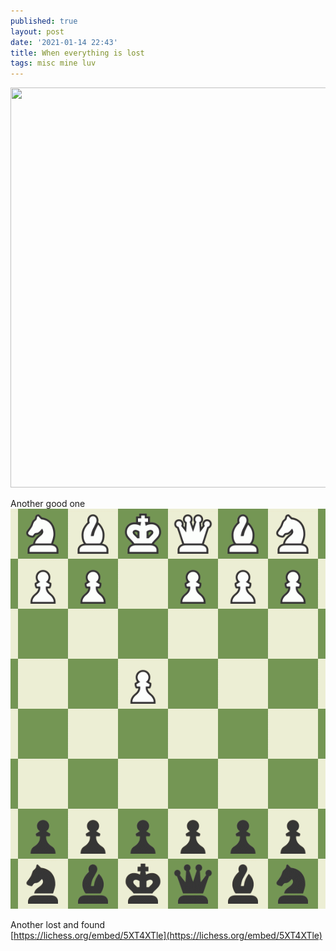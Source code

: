 ```yaml
---
published: true
layout: post
date: '2021-01-14 22:43'
title: When everything is lost
tags: misc mine luv 
---
```

<a href="https://lichess.org/embed/YRraRJOU">
<img src="https://lichess1.org/game/export/gif/black/YRraRJOU.gif" style="width: 640px; height: 640px; object-fit: cover;"></a>

Another good one  
<a href="https://www.chess.com/analysis/game/live/6239656796?tab=report">
<img src="/media/board.gif" style="width: 640px; height: 640px; object-fit: cover;"></a>

Another lost and found  
[https://lichess.org/embed/5XT4XTle](https://lichess.org/embed/5XT4XTle)
